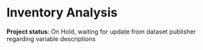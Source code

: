 # Inventory Analysis

**Project status**: On Hold, waiting for update from dataset publisher regarding variable descriptions